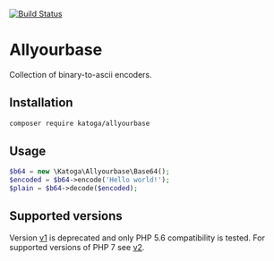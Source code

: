 [![Build Status](https://travis-ci.org/Katoga/allyourbase.svg?branch=release-v1)](https://travis-ci.org/Katoga/allyourbase)

# Allyourbase
Collection of binary-to-ascii encoders.

## Installation
```sh
composer require katoga/allyourbase
```

## Usage
```php
$b64 = new \Katoga\Allyourbase\Base64();
$encoded = $b64->encode('Hello world!');
$plain = $b64->decode($encoded);
```

## Supported versions
Version [v1](https://github.com/Katoga/allyourbase/tree/release-v1) is deprecated and only PHP 5.6 compatibility is tested. For supported versions of PHP 7 see [v2](https://github.com/Katoga/allyourbase/tree/master).
